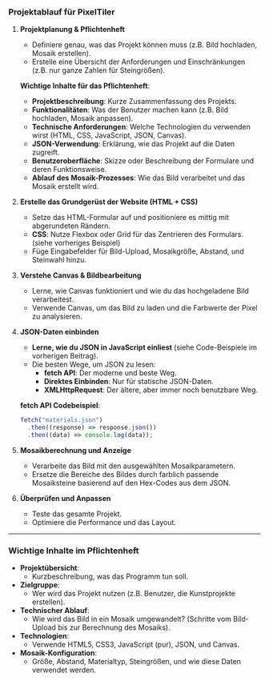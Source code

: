 ### Projektablauf für PixelTiler

1. **Projektplanung & Pflichtenheft**

   - Definiere genau, was das Projekt können muss (z.B. Bild hochladen, Mosaik erstellen).
   - Erstelle eine Übersicht der Anforderungen und Einschränkungen (z.B. nur ganze Zahlen für Steingrößen).

   **Wichtige Inhalte für das Pflichtenheft**:

   - **Projektbeschreibung**: Kurze Zusammenfassung des Projekts.
   - **Funktionalitäten**: Was der Benutzer machen kann (z.B. Bild hochladen, Mosaik anpassen).
   - **Technische Anforderungen**: Welche Technologien du verwenden wirst (HTML, CSS, JavaScript, JSON, Canvas).
   - **JSON-Verwendung**: Erklärung, wie das Projekt auf die Daten zugreift.
   - **Benutzeroberfläche**: Skizze oder Beschreibung der Formulare und deren Funktionsweise.
   - **Ablauf des Mosaik-Prozesses**: Wie das Bild verarbeitet und das Mosaik erstellt wird.

2. **Erstelle das Grundgerüst der Website (HTML + CSS)**

   - Setze das HTML-Formular auf und positioniere es mittig mit abgerundeten Rändern.
   - **CSS**: Nutze Flexbox oder Grid für das Zentrieren des Formulars. (siehe vorheriges Beispiel)
   - Füge Eingabefelder für Bild-Upload, Mosaikgröße, Abstand, und Steinwahl hinzu.

3. **Verstehe Canvas & Bildbearbeitung**

   - Lerne, wie Canvas funktioniert und wie du das hochgeladene Bild verarbeitest.
   - Verwende Canvas, um das Bild zu laden und die Farbwerte der Pixel zu analysieren.

4. **JSON-Daten einbinden**

   - **Lerne, wie du JSON in JavaScript einliest** (siehe Code-Beispiele im vorherigen Beitrag).
   - Die besten Wege, um JSON zu lesen:
     - **fetch API**: Der moderne und beste Weg.
     - **Direktes Einbinden**: Nur für statische JSON-Daten.
     - **XMLHttpRequest**: Der ältere, aber immer noch benutzbare Weg.

   **fetch API Codebeispiel**:

   ```javascript
   fetch("materials.json")
     .then((response) => response.json())
     .then((data) => console.log(data));
   ```

5. **Mosaikberechnung und Anzeige**

   - Verarbeite das Bild mit den ausgewählten Mosaikparametern.
   - Ersetze die Bereiche des Bildes durch farblich passende Mosaiksteine basierend auf den Hex-Codes aus dem JSON.

6. **Überprüfen und Anpassen**
   - Teste das gesamte Projekt.
   - Optimiere die Performance und das Layout.

---

### Wichtige Inhalte im Pflichtenheft

- **Projektübersicht**:
  - Kurzbeschreibung, was das Programm tun soll.
- **Zielgruppe**:
  - Wer wird das Projekt nutzen (z.B. Benutzer, die Kunstprojekte erstellen).
- **Technischer Ablauf**:
  - Wie wird das Bild in ein Mosaik umgewandelt? (Schritte vom Bild-Upload bis zur Berechnung des Mosaiks).
- **Technologien**:
  - Verwende HTML5, CSS3, JavaScript (pur), JSON, und Canvas.
- **Mosaik-Konfiguration**:
  - Größe, Abstand, Materialtyp, Steingrößen, und wie diese Daten verwendet werden.
